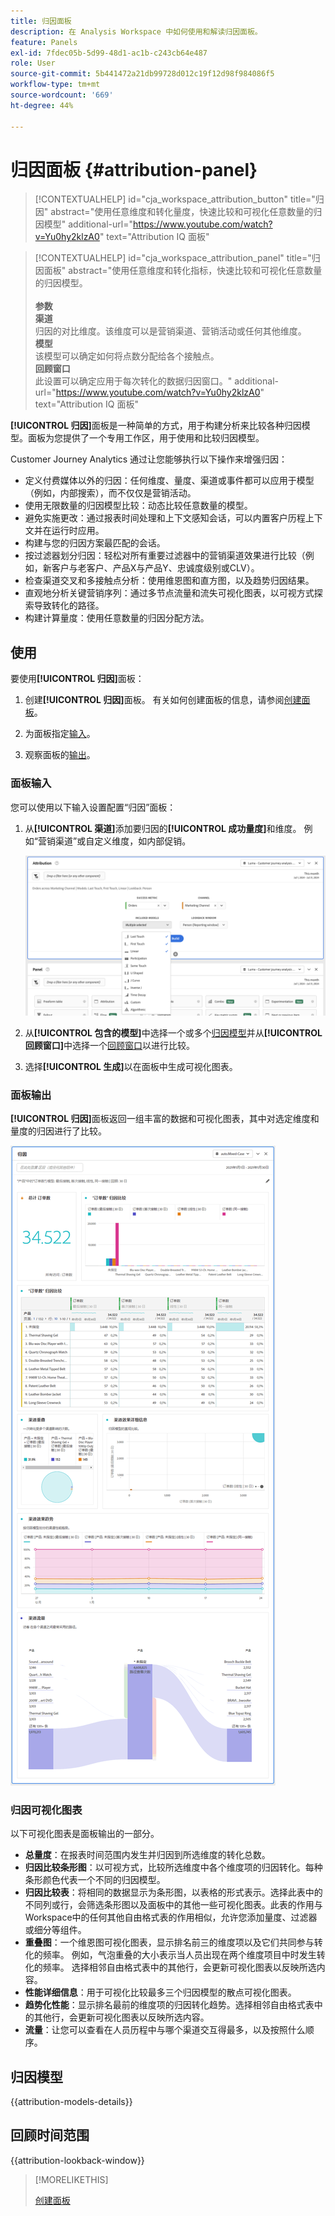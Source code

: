 ```yaml
---
title: 归因面板
description: 在 Analysis Workspace 中如何使用和解读归因面板。
feature: Panels
exl-id: 7fdec05b-5d99-48d1-ac1b-c243cb64e487
role: User
source-git-commit: 5b441472a21db99728d012c19f12d98f984086f5
workflow-type: tm+mt
source-wordcount: '669'
ht-degree: 44%

---
```


# 归因面板 {#attribution-panel}

<!-- markdownlint-disable MD034 -->

>[!CONTEXTUALHELP]
>id="cja_workspace_attribution_button"
>title="归因"
>abstract="使用任意维度和转化量度，快速比较和可视化任意数量的归因模型"
>additional-url="https://www.youtube.com/watch?v=Yu0hy2klzA0" text="Attribution IQ 面板"

>[!CONTEXTUALHELP]
>id="cja_workspace_attribution_panel"
>title="归因面板"
>abstract="使用任意维度和转化指标，快速比较和可视化任意数量的归因模型。<br/><br/>**参数&#x200B;**<br/>**渠道**<br/>&#x200B;归因的对比维度。该维度可以是营销渠道、营销活动或任何其他维度。<br/>**模型**<br/>&#x200B;该模型可以确定如何将点数分配给各个接触点。<br/>**回顾窗口**<br/>&#x200B;此设置可以确定应用于每次转化的数据归因窗口。"
>additional-url="https://www.youtube.com/watch?v=Yu0hy2klzA0" text="Attribution IQ 面板"

<!-- markdownlint-enable MD034 -->


**[!UICONTROL 归因]**&#x200B;面板是一种简单的方式，用于构建分析来比较各种归因模型。面板为您提供了一个专用工作区，用于使用和比较归因模型。

Customer Journey Analytics 通过让您能够执行以下操作来增强归因：

* 定义付费媒体以外的归因：任何维度、量度、渠道或事件都可以应用于模型（例如，内部搜索），而不仅仅是营销活动。
* 使用无限数量的归因模型比较：动态比较任意数量的模型。
* 避免实施更改：通过报表时间处理和上下文感知会话，可以内置客户历程上下文并在运行时应用。
* 构建与您的归因方案最匹配的会话。
* 按过滤器划分归因：轻松对所有重要过滤器中的营销渠道效果进行比较（例如，新客户与老客户、产品X与产品Y、忠诚度级别或CLV）。
* 检查渠道交叉和多接触点分析：使用维恩图和直方图，以及趋势归因结果。
* 直观地分析关键营销序列：通过多节点流量和流失可视化图表，以可视方式探索导致转化的路径。
* 构建计算量度：使用任意数量的归因分配方法。

## 使用

要使用&#x200B;**[!UICONTROL 归因]**&#x200B;面板：

1. 创建&#x200B;**[!UICONTROL 归因]**&#x200B;面板。 有关如何创建面板的信息，请参阅[创建面板](panels.md#create-a-panel)。

1. 为面板指定[输入](#panel-input)。

1. 观察面板的[输出](#panel-output)。

### 面板输入

您可以使用以下输入设置配置“归因”面板：

1. 从&#x200B;**[!UICONTROL 渠道]**&#x200B;添加要归因的&#x200B;**[!UICONTROL 成功量度]**&#x200B;和维度。 例如“营销渠道”或自定义维度，如内部促销。

   ![显示多个选定维度和量度的“归因”面板窗口。](assets/attribution-panel.png)

1. 从&#x200B;**[!UICONTROL 包含的模型]**&#x200B;中选择一个或多个[归因模型](#attribution-models)并从&#x200B;**[!UICONTROL 回顾窗口]**&#x200B;中选择一个[回顾窗口](#lookback-window)以进行比较。

1. 选择&#x200B;**[!UICONTROL 生成]**&#x200B;以在面板中生成可视化图表。

### 面板输出

**[!UICONTROL 归因]**&#x200B;面板返回一组丰富的数据和可视化图表，其中对选定维度和量度的归因进行了比较。

![比较选定量度和维度的“归因”面板可视化图表。](assets/attr_panel_vizs.png)

### 归因可视化图表

以下可视化图表是面板输出的一部分。

* **总量度**：在报表时间范围内发生并归因到所选维度的转化总数。
* **归因比较条形图**：以可视方式，比较所选维度中各个维度项的归因转化。每种条形颜色代表一个不同的归因模型。
* **归因比较表**：将相同的数据显示为条形图，以表格的形式表示。选择此表中的不同列或行，会筛选条形图以及面板中的其他一些可视化图表。此表的作用与Workspace中的任何其他自由格式表的作用相似，允许您添加量度、过滤器或细分等组件。
* **重叠图**：一个维恩图可视化图表，显示排名前三的维度项以及它们共同参与转化的频率。 例如，气泡重叠的大小表示当人员出现在两个维度项目中时发生转化的频率。 选择相邻自由格式表中的其他行，会更新可视化图表以反映所选内容。
* **性能详细信息**：用于可视化比较最多三个归因模型的散点可视化图表。
* **趋势化性能**：显示排名最前的维度项的归因转化趋势。选择相邻自由格式表中的其他行，会更新可视化图表以反映所选内容。
* **流量**：让您可以查看在人员历程中与哪个渠道交互得最多，以及按照什么顺序。

## 归因模型

{{attribution-models-details}}

## 回顾时间范围

{{attribution-lookback-window}}

>[!MORELIKETHIS]
>
> [创建面板](/help/analysis-workspace/c-panels/panels.md#create-a-panel)
>
